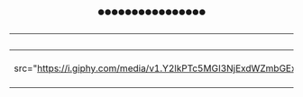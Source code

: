 <h1 style="text-align: center;">
  𖧹𖧹𖧹𖧹𖧹𖧹𖧹𖧹𖧹𖧹𖧹𖧹𖧹𖧹𖧹𖧹
</h1>

| Left Column | Right Column |
| ----------- | ------------ |
| <div id="header" align="center"><img src="https://i.giphy.com/media/v1.Y2lkPTc5MGI3NjExdWZmbGExNTZiaHkwbm5vMHkwZzgycjUydzM0Y2tveTFscG52N3dvNyZlcD12MV9pbnRlcm5hbF9naWZfYnlfaWQmY3Q9Zw/l3vRaMbNi0fzjUnMQ/giphy.gif" height="450"; width="450"/></div> | <div id="header" align="center"><img src="https://i.giphy.com/media/v1.Y2lkPTc5MGI3NjExbmg5NnFmbDRuenN0emYzNzMzbWt5cng4aHFtaWVlYzZtYnBmcW53NyZlcD12MV9pbnRlcm5hbF9naWZfYnlfaWQmY3Q9Zw/3oEduFEnhhnQh5ty2Q/giphy.gif" height="450"; width="450"/></div> |


